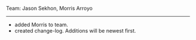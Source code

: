 Team: Jason Sekhon, Morris Arroyo

----------

* added Morris to team.
* created change-log. Additions will be newest first.